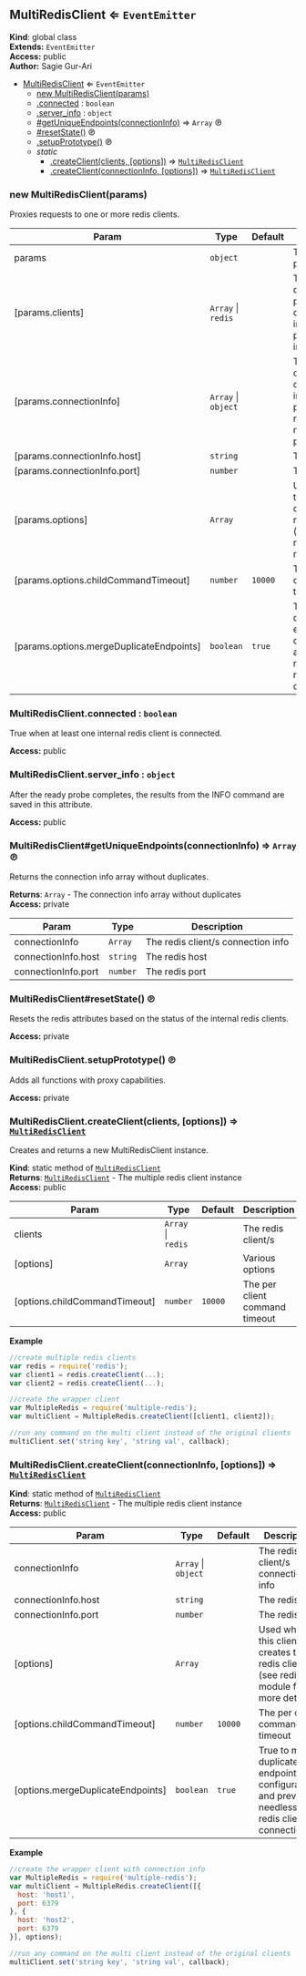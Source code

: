 <a name="MultiRedisClient"></a>
## MultiRedisClient ⇐ <code>EventEmitter</code>
**Kind**: global class  
**Extends:** <code>EventEmitter</code>  
**Access:** public  
**Author:** Sagie Gur-Ari  

* [MultiRedisClient](#MultiRedisClient) ⇐ <code>EventEmitter</code>
  * [new MultiRedisClient(params)](#new_MultiRedisClient_new)
  * [.connected](#MultiRedisClient.connected) : <code>boolean</code>
  * [.server_info](#MultiRedisClient.server_info) : <code>object</code>
  * [#getUniqueEndpoints(connectionInfo)](#MultiRedisClient+getUniqueEndpoints) ⇒ <code>Array</code> ℗
  * [#resetState()](#MultiRedisClient+resetState) ℗
  * [.setupPrototype()](#MultiRedisClient.setupPrototype) ℗
  * _static_
    * [.createClient(clients, [options])](#MultiRedisClient.createClient) ⇒ <code>[MultiRedisClient](#MultiRedisClient)</code>
    * [.createClient(connectionInfo, [options])](#MultiRedisClient.createClient) ⇒ <code>[MultiRedisClient](#MultiRedisClient)</code>

<a name="new_MultiRedisClient_new"></a>
### new MultiRedisClient(params)
Proxies requests to one or more redis clients.


| Param | Type | Default | Description |
| --- | --- | --- | --- |
| params | <code>object</code> |  | The client init params |
| [params.clients] | <code>Array</code> &#124; <code>redis</code> |  | The redis client/s (if not provided, the connection info must be provided instead) |
| [params.connectionInfo] | <code>Array</code> &#124; <code>object</code> |  | The redis client/s connection info (if not provided, the redis clients must be provided) |
| [params.connectionInfo.host] | <code>string</code> |  | The redis host |
| [params.connectionInfo.port] | <code>number</code> |  | The redis port |
| [params.options] | <code>Array</code> |  | Used when this client creates the redis clients (see redis module for more details) |
| [params.options.childCommandTimeout] | <code>number</code> | <code>10000</code> | The per client command timeout |
| [params.options.mergeDuplicateEndpoints] | <code>boolean</code> | <code>true</code> | True to merge duplicate endpoint configurations and prevent needless redis client connections |

<a name="MultiRedisClient.connected"></a>
### MultiRedisClient.connected : <code>boolean</code>
True when at least one internal redis client is connected.

**Access:** public  
<a name="MultiRedisClient.server_info"></a>
### MultiRedisClient.server_info : <code>object</code>
After the ready probe completes, the results from the INFO command are saved in this attribute.

**Access:** public  
<a name="MultiRedisClient+getUniqueEndpoints"></a>
### MultiRedisClient#getUniqueEndpoints(connectionInfo) ⇒ <code>Array</code> ℗
Returns the connection info array without duplicates.

**Returns**: <code>Array</code> - The connection info array without duplicates  
**Access:** private  

| Param | Type | Description |
| --- | --- | --- |
| connectionInfo | <code>Array</code> | The redis client/s connection info |
| connectionInfo.host | <code>string</code> | The redis host |
| connectionInfo.port | <code>number</code> | The redis port |

<a name="MultiRedisClient+resetState"></a>
### MultiRedisClient#resetState() ℗
Resets the redis attributes based on the status of the internal redis clients.

**Access:** private  
<a name="MultiRedisClient.setupPrototype"></a>
### MultiRedisClient.setupPrototype() ℗
Adds all functions with proxy capabilities.

**Access:** private  
<a name="MultiRedisClient.createClient"></a>
### MultiRedisClient.createClient(clients, [options]) ⇒ <code>[MultiRedisClient](#MultiRedisClient)</code>
Creates and returns a new MultiRedisClient instance.

**Kind**: static method of <code>[MultiRedisClient](#MultiRedisClient)</code>  
**Returns**: <code>[MultiRedisClient](#MultiRedisClient)</code> - The multiple redis client instance  
**Access:** public  

| Param | Type | Default | Description |
| --- | --- | --- | --- |
| clients | <code>Array</code> &#124; <code>redis</code> |  | The redis client/s |
| [options] | <code>Array</code> |  | Various options |
| [options.childCommandTimeout] | <code>number</code> | <code>10000</code> | The per client command timeout |

**Example**  
```js
//create multiple redis clients
var redis = require('redis');
var client1 = redis.createClient(...);
var client2 = redis.createClient(...);

//create the wrapper client
var MultipleRedis = require('multiple-redis');
var multiClient = MultipleRedis.createClient([client1, client2]);

//run any command on the multi client instead of the original clients
multiClient.set('string key', 'string val', callback);
```
<a name="MultiRedisClient.createClient"></a>
### MultiRedisClient.createClient(connectionInfo, [options]) ⇒ <code>[MultiRedisClient](#MultiRedisClient)</code>
**Kind**: static method of <code>[MultiRedisClient](#MultiRedisClient)</code>  
**Returns**: <code>[MultiRedisClient](#MultiRedisClient)</code> - The multiple redis client instance  
**Access:** public  

| Param | Type | Default | Description |
| --- | --- | --- | --- |
| connectionInfo | <code>Array</code> &#124; <code>object</code> |  | The redis client/s connection info |
| connectionInfo.host | <code>string</code> |  | The redis host |
| connectionInfo.port | <code>number</code> |  | The redis port |
| [options] | <code>Array</code> |  | Used when this client creates the redis clients (see redis module for more details) |
| [options.childCommandTimeout] | <code>number</code> | <code>10000</code> | The per client command timeout |
| [options.mergeDuplicateEndpoints] | <code>boolean</code> | <code>true</code> | True to merge duplicate endpoint configurations and prevent needless redis client connections |

**Example**  
```js
//create the wrapper client with connection info
var MultipleRedis = require('multiple-redis');
var multiClient = MultipleRedis.createClient([{
  host: 'host1',
  port: 6379
}, {
  host: 'host2',
  port: 6379
}], options);

//run any command on the multi client instead of the original clients
multiClient.set('string key', 'string val', callback);
```

